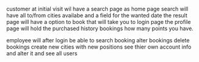 customer at initial visit wil have a search page as home page
search will have all to/from cities availabe and a field for the wanted date
the result page will have a option to book that will take you to login page
the profile page will hold the purchased history bookings how many points you have.

employee
will after login be able to search booking
alter bookings
delete bookings
create new cities with new positions
see thier own account info and alter it
and see all users
